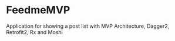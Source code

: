 # FeedmeMVP
Application for showing a post list with MVP Architecture, Dagger2, Retrofit2, Rx and Moshi
